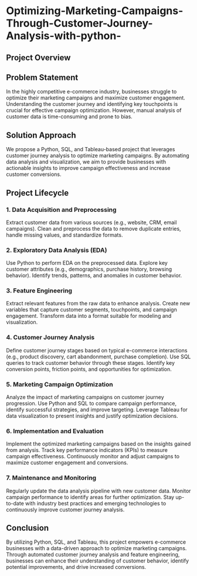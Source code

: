 #  Optimizing-Marketing-Campaigns-Through-Customer-Journey-Analysis-with-python-
## Project Overview
## Problem Statement
 In the highly competitive e-commerce industry, businesses struggle to optimize their marketing campaigns and maximize customer engagement. Understanding the customer journey and identifying key touchpoints is crucial for effective campaign optimization. However, manual analysis of customer data is time-consuming and prone to bias.

## Solution Approach
 We propose a Python, SQL, and Tableau-based project that leverages customer journey analysis to optimize marketing campaigns. By automating data analysis and visualization, we aim to provide businesses with actionable insights to improve campaign effectiveness and increase customer conversions.

## Project Lifecycle
### 1. Data Acquisition and Preprocessing
Extract customer data from various sources (e.g., website, CRM, email campaigns).
Clean and preprocess the data to remove duplicate entries, handle missing values, and standardize formats.
### 2. Exploratory Data Analysis (EDA)
Use Python to perform EDA on the preprocessed data.
Explore key customer attributes (e.g., demographics, purchase history, browsing behavior).
Identify trends, patterns, and anomalies in customer behavior.
### 3. Feature Engineering
Extract relevant features from the raw data to enhance analysis.
Create new variables that capture customer segments, touchpoints, and campaign engagement.
Transform data into a format suitable for modeling and visualization.
### 4. Customer Journey Analysis
Define customer journey stages based on typical e-commerce interactions (e.g., product discovery, cart abandonment, purchase completion).
Use SQL queries to track customer behavior through these stages.
Identify key conversion points, friction points, and opportunities for optimization.
### 5. Marketing Campaign Optimization
Analyze the impact of marketing campaigns on customer journey progression.
Use Python and SQL to compare campaign performance, identify successful strategies, and improve targeting.
Leverage Tableau for data visualization to present insights and justify optimization decisions.
### 6. Implementation and Evaluation
Implement the optimized marketing campaigns based on the insights gained from analysis.
Track key performance indicators (KPIs) to measure campaign effectiveness.
Continuously monitor and adjust campaigns to maximize customer engagement and conversions.
### 7. Maintenance and Monitoring
Regularly update the data analysis pipeline with new customer data.
Monitor campaign performance to identify areas for further optimization.
Stay up-to-date with industry best practices and emerging technologies to continuously improve customer journey analysis.
## Conclusion
By utilizing Python, SQL, and Tableau, this project empowers e-commerce businesses with a data-driven approach to optimize marketing campaigns. Through automated customer journey analysis and feature engineering, businesses can enhance their understanding of customer behavior, identify potential improvements, and drive increased conversions.

